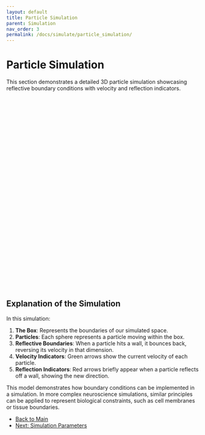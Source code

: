 ```yaml
---
layout: default
title: Particle Simulation
parent: Simulation
nav_order: 3
permalink: /docs/simulate/particle_simulation/
---
```


# Particle Simulation

This section demonstrates a detailed 3D particle simulation showcasing reflective boundary conditions with velocity and reflection indicators.

<div id="simulation-container" style="width: 500px; height: 500px; margin: 0 auto;"></div>

<script src="https://cdnjs.cloudflare.com/ajax/libs/three.js/r128/three.min.js"></script>
<script src="{{ site.baseurl }}/assets/js/particle_simulation.js"></script>

## Explanation of the Simulation

In this simulation:

1. **The Box**: Represents the boundaries of our simulated space.
2. **Particles**: Each sphere represents a particle moving within the box.
3. **Reflective Boundaries**: When a particle hits a wall, it bounces back, reversing its velocity in that dimension.
4. **Velocity Indicators**: Green arrows show the current velocity of each particle.
5. **Reflection Indicators**: Red arrows briefly appear when a particle reflects off a wall, showing the new direction.

This model demonstrates how boundary conditions can be implemented in a simulation. In more complex neuroscience simulations, similar principles can be applied to represent biological constraints, such as cell membranes or tissue boundaries.

<nav>
  <ul>
    <li><a href="{{ site.baseurl }}/">Back to Main</a></li>
    <li><a href="{{ site.baseurl }}/docs/simulate/parameters/">Next: Simulation Parameters</a></li>
  </ul>
</nav>
